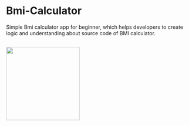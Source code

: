 # Bmi-Calculator
Simple Bmi calculator app for beginner, which helps developers to create logic and understanding about source code of BMI calculator.
##
<img src="https://github.com/Wassi01/Bmi-Calculator/blob/master/Screenshot_2020-01-30-01-22-05.png" width="200x"/>
